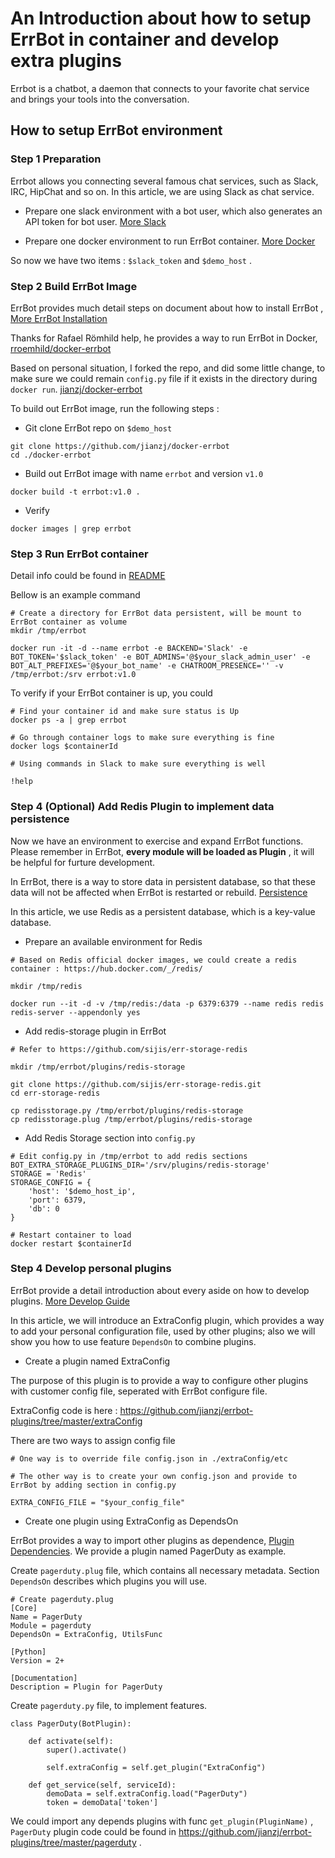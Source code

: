 
# An Introduction about how to setup ErrBot in container and develop extra plugins

Errbot is a chatbot, a daemon that connects to your favorite chat service and brings your tools into the conversation.

## How to setup ErrBot environment

### Step 1 Preparation

Errbot allows you connecting several famous chat services, such as Slack, IRC, HipChat and so on. In this article, we are using Slack as chat service. 

- Prepare one slack environment with a bot user, which also generates an API token for bot user. [More Slack](https://slack.com/)

- Prepare one docker environment to run ErrBot container. [More Docker](https://www.docker.com/)

So now we have two items : `$slack_token` and `$demo_host` .

### Step 2 Build ErrBot Image

ErrBot provides much detail steps on document about how to install ErrBot , [More ErrBot Installation](http://errbot.io/en/latest/user_guide/setup.html#installation)

Thanks for Rafael Römhild help, he provides a way to run ErrBot in Docker, [rroemhild/docker-errbot](https://github.com/rroemhild/docker-errbot)

Based on personal situation, I forked the repo, and did some little change, to make sure we could remain `config.py` file if it exists in the directory during `docker run`. [jianzj/docker-errbot](https://github.com/jianzj/docker-errbot)

To build out ErrBot image, run the following steps :

- Git clone ErrBot repo on `$demo_host`

```
git clone https://github.com/jianzj/docker-errbot
cd ./docker-errbot
```

- Build out ErrBot image with name `errbot` and version `v1.0`

```
docker build -t errbot:v1.0 .
```

- Verify

```
docker images | grep errbot
```

### Step 3 Run ErrBot container

Detail info could be found in [README](https://github.com/jianzj/docker-errbot/blob/master/README.md)

Bellow is an example command

```
# Create a directory for ErrBot data persistent, will be mount to ErrBot container as volume
mkdir /tmp/errbot

docker run -it -d --name errbot -e BACKEND='Slack' -e BOT_TOKEN='$slack_token' -e BOT_ADMINS='@$your_slack_admin_user' -e BOT_ALT_PREFIXES='@$your_bot_name' -e CHATROOM_PRESENCE='' -v /tmp/errbot:/srv errbot:v1.0
```

To verify if your ErrBot container is up, you could 

```
# Find your container id and make sure status is Up
docker ps -a | grep errbot

# Go through container logs to make sure everything is fine
docker logs $containerId

# Using commands in Slack to make sure everything is well

!help
```

### Step 4 (Optional) Add Redis Plugin to implement data persistence

Now we have an environment to exercise and expand ErrBot functions. Please remember
  in ErrBot, __every module will be loaded as Plugin__ , it will be helpful for furture development.

In ErrBot, there is a way to store data in persistent database, so that these data will not be affected
  when ErrBot is restarted or rebuild. [Persistence](http://errbot.io/en/latest/user_guide/plugin_development/persistence.html)

In this article, we use Redis as a persistent database, which is a key-value database. 

- Prepare an available environment for Redis

```
# Based on Redis official docker images, we could create a redis container : https://hub.docker.com/_/redis/

mkdir /tmp/redis

docker run --it -d -v /tmp/redis:/data -p 6379:6379 --name redis redis redis-server --appendonly yes
```

- Add redis-storage plugin in ErrBot

```
# Refer to https://github.com/sijis/err-storage-redis

mkdir /tmp/errbot/plugins/redis-storage

git clone https://github.com/sijis/err-storage-redis.git
cd err-storage-redis

cp redisstorage.py /tmp/errbot/plugins/redis-storage
cp redisstorage.plug /tmp/errbot/plugins/redis-storage
```

- Add Redis Storage section into `config.py`

```
# Edit config.py in /tmp/errbot to add redis sections
BOT_EXTRA_STORAGE_PLUGINS_DIR='/srv/plugins/redis-storage'
STORAGE = 'Redis'
STORAGE_CONFIG = {
    'host': '$demo_host_ip',
    'port': 6379,
    'db': 0
}

# Restart container to load
docker restart $containerId
```

### Step 4 Develop personal plugins

ErrBot provide a detail introduction about every aside on how to develop plugins. [More Develop Guide](http://errbot.io/en/latest/user_guide/plugin_development/index.html)

In this article, we will introduce an ExtraConfig plugin, which provides a way to add your personal configuration file, used by other plugins; also we will show you how to use feature `DependsOn` to combine plugins.

- Create a plugin named ExtraConfig

The purpose of this plugin is to provide a way to configure other plugins with customer config file, seperated with ErrBot  configure file.

ExtraConfig code is here : https://github.com/jianzj/errbot-plugins/tree/master/extraConfig

There are two ways to assign config file

```
# One way is to override file config.json in ./extraConfig/etc

# The other way is to create your own config.json and provide to ErrBot by adding section in config.py

EXTRA_CONFIG_FILE = "$your_config_file"
```

- Create one plugin using ExtraConfig as DependsOn

ErrBot provides a way to import other plugins as dependence, [Plugin Dependencies](http://errbot.io/en/latest/user_guide/plugin_development/dependencies.html). We provide a plugin named PagerDuty as example.

Create `pagerduty.plug` file, which contains all necessary metadata. Section `DependsOn` describes which plugins you will use.

```
# Create pagerduty.plug
[Core]
Name = PagerDuty
Module = pagerduty
DependsOn = ExtraConfig, UtilsFunc

[Python]
Version = 2+

[Documentation]
Description = Plugin for PagerDuty
```

Create `pagerduty.py` file, to implement features.

```
class PagerDuty(BotPlugin):
    
    def activate(self):
        super().activate()
        
        self.extraConfig = self.get_plugin("ExtraConfig")

    def get_service(self, serviceId):
    	demoData = self.extraConfig.load("PagerDuty")
    	token = demoData['token']
```

We could import any depends plugins with func `get_plugin(PluginName)` , `PagerDuty` plugin code could be found in https://github.com/jianzj/errbot-plugins/tree/master/pagerduty .
